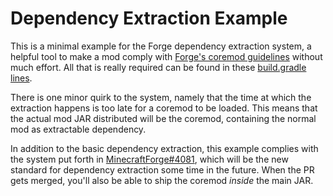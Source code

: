 Dependency Extraction Example
============================

This is a minimal example for the Forge dependency extraction system, a helpful tool to make a mod comply with [Forge's coremod guidelines](http://www.minecraftforge.net/forum/topic/58706-regarding-minecraft-112-and-policy-changes/) without much effort. All that is really required can be found in these [build.gradle lines](https://github.com/PaleoCrafter/Dependency-Extraction-Example/blob/master/build.gradle#L45-L70).

There is one minor quirk to the system, namely that the time at which the extraction happens is too late for a coremod to be loaded. This means that the actual mod JAR distributed will be the coremod, containing the normal mod as extractable dependency.

In addition to the basic dependency extraction, this example complies with the system put forth in [MinecraftForge#4081](https://github.com/MinecraftForge/MinecraftForge/pull/4081), which will be the new standard for dependency extraction some time in the future. When the PR gets merged, you'll also be able to ship the coremod *inside* the main JAR.